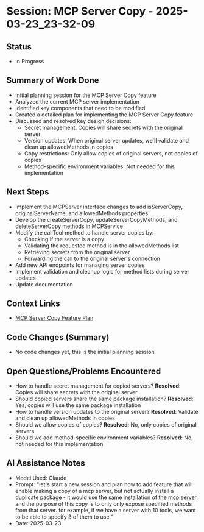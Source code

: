 # Session: MCP Server Copy - 2025-03-23_23-32-09

## Status
- In Progress

## Summary of Work Done
- Initial planning session for the MCP Server Copy feature
- Analyzed the current MCP server implementation
- Identified key components that need to be modified
- Created a detailed plan for implementing the MCP Server Copy feature
- Discussed and resolved key design decisions:
  - Secret management: Copies will share secrets with the original server
  - Version updates: When original server updates, we'll validate and clean up allowedMethods in copies
  - Copy restrictions: Only allow copies of original servers, not copies of copies
  - Method-specific environment variables: Not needed for this implementation

## Next Steps
- Implement the MCPServer interface changes to add isServerCopy, originalServerName, and allowedMethods properties
- Develop the createServerCopy, updateServerCopyMethods, and deleteServerCopy methods in MCPService
- Modify the callTool method to handle server copies by:
  - Checking if the server is a copy
  - Validating the requested method is in the allowedMethods list
  - Retrieving secrets from the original server
  - Forwarding the call to the original server's connection
- Add new API endpoints for managing server copies
- Implement validation and cleanup logic for method lists during server updates
- Update documentation

## Context Links
- [MCP Server Copy Feature Plan](/.nexus/features/mcp_server_copy/initial_plan.md)

## Code Changes (Summary)
- No code changes yet, this is the initial planning session

## Open Questions/Problems Encountered
- How to handle secret management for copied servers? **Resolved**: Copies will share secrets with the original server
- Should copied servers share the same package installation? **Resolved**: Yes, copies will use the same package installation
- How to handle version updates to the original server? **Resolved**: Validate and clean up allowedMethods in copies
- Should we allow copies of copies? **Resolved**: No, only copies of original servers
- Should we add method-specific environment variables? **Resolved**: No, not needed for this implementation

## AI Assistance Notes
- Model Used: Claude
- Prompt: "let's start a new session and plan how to add feature that will enable making a copy of a mcp server, but not actually install a duplicate package - it would use the same installation of the mcp server, and the purpose of this copy is to only only expose specified methods from that server. for example, if we have a server with 10 tools, we want to be able to specify 3 of them to use."
- Date: 2025-03-23
